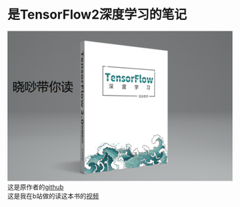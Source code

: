 # 是TensorFlow2深度学习的笔记
![pic](2.png)
这是原作者的[github](https://github.com/dragen1860/Deep-Learning-with-TensorFlow-book)<br>
这是我在b站做的读这本书的[视频](https://www.bilibili.com/video/av78125617)<br>


